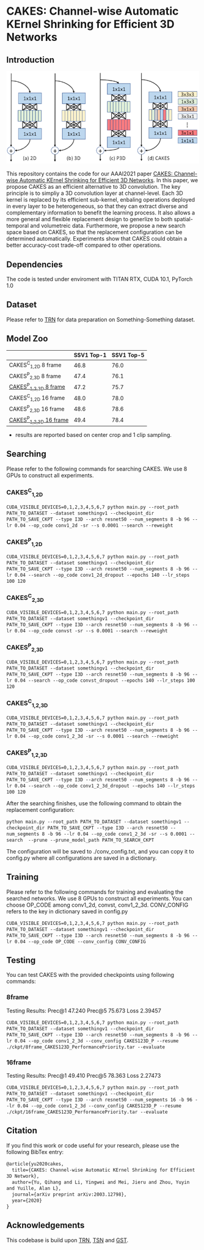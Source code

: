 # CAKES: Channel-wise Automatic KErnel Shrinking for Efficient 3D Networks

## Introduction
<div align="center">
  <img src="CAKES_Teaser.png" width="800px" />
</div>


This repository contains the code for our AAAI2021 paper [CAKES: Channel-wise Automatic KErnel Shrinking for Efficient 3D Networks](https://arxiv.org/abs/2003.12798). In this paper, we propose CAKES as an efficient alternative to 3D convolution. The key principle is to simpliy a 3D convolution layer at channel-level. Each 3D kernel is replaced by its efficient sub-kernel, enbaling operations deployed in every layer to be heterogeneous, so that they can extract diverse and complementary information to benefit the learning process. It also allows a more general and flexible replacement design to generlize to both spatial-temporal and volumetreic data. Furthermore, we propose a new search space based on CAKES, so that the replacement configuration can be determined automatically. Experiments show that CAKES could obtain a better accuracy-cost trade-off compared to other operations.


## Dependencies

The code is tested under enviroment with TITAN RTX, CUDA 10.1, PyTorch 1.0

## Dataset

Please refer to [TRN](https://github.com/zhoubolei/TRN-pytorch) for data preparation on Something-Something dataset.

## Model Zoo
  |                              | SSV1 Top-1 | SSV1 Top-5 |
  |------------------------------| -------------| -------------|
  |CAKES<sup>C</sup><sub>1,2D</sub> 8 frame       | 46.8     |  76.0    |
  |CAKES<sup>P</sup><sub>2,3D</sub> 8 frame       | 47.4     |  76.1    |
  |[CAKES<sup>P</sup><sub>1,2,3D</sub> 8 frame](https://drive.google.com/file/d/1LeBYBLnEQKyvbCuvC4u3N5QBkMho6qtH/view?usp=sharing)  | 47.2    |  75.7    |
  |CAKES<sup>C</sup><sub>1,2D</sub> 16 frame       | 48.0     |  78.0    |
  |CAKES<sup>P</sup><sub>2,3D</sub> 16 frame       | 48.6     |  78.6    |
  |[CAKES<sup>P</sup><sub>1,2,3D</sub> 16 frame](https://drive.google.com/file/d/1L62a_TQwCoFC2fK6jv5N0tbilRUupIj_/view?usp=sharing)  | 49.4    |  78.4    |
  
 * results are reported based on center crop  and 1 clip sampling. 

## Searching
Please refer to the following commands for searching CAKES. We use 8 GPUs to construct all experiments.
### CAKES<sup>C</sup><sub>1,2D</sub>
```
CUDA_VISIBLE_DEVICES=0,1,2,3,4,5,6,7 python main.py --root_path PATH_TO_DATASET --dataset somethingv1 --checkpoint_dir PATH_TO_SAVE_CKPT --type I3D --arch resnet50 --num_segments 8 -b 96 --lr 0.04 --op_code conv1_2d -sr --s 0.0001 --search --reweight
```
### CAKES<sup>P</sup><sub>1,2D</sub>
```
CUDA_VISIBLE_DEVICES=0,1,2,3,4,5,6,7 python main.py --root_path PATH_TO_DATASET --dataset somethingv1 --checkpoint_dir PATH_TO_SAVE_CKPT --type I3D --arch resnet50 --num_segments 8 -b 96 --lr 0.04 --search --op_code conv1_2d_dropout --epochs 140 --lr_steps 100 120
```
### CAKES<sup>C</sup><sub>2,3D</sub>
```
CUDA_VISIBLE_DEVICES=0,1,2,3,4,5,6,7 python main.py --root_path PATH_TO_DATASET --dataset somethingv1 --checkpoint_dir PATH_TO_SAVE_CKPT --type I3D --arch resnet50 --num_segments 8 -b 96 --lr 0.04 --op_code convst -sr --s 0.0001 --search --reweight
```
### CAKES<sup>P</sup><sub>2,3D</sub>
```
CUDA_VISIBLE_DEVICES=0,1,2,3,4,5,6,7 python main.py --root_path PATH_TO_DATASET --dataset somethingv1 --checkpoint_dir PATH_TO_SAVE_CKPT --type I3D --arch resnet50 --num_segments 8 -b 96 --lr 0.04 --search --op_code convst_dropout --epochs 140 --lr_steps 100 120
```
### CAKES<sup>C</sup><sub>1,2,3D</sub>
```
CUDA_VISIBLE_DEVICES=0,1,2,3,4,5,6,7 python main.py --root_path PATH_TO_DATASET --dataset somethingv1 --checkpoint_dir PATH_TO_SAVE_CKPT --type I3D --arch resnet50 --num_segments 8 -b 96 --lr 0.04 --op_code conv1_2_3d -sr --s 0.0001 --search --reweight
```
### CAKES<sup>P</sup><sub>1,2,3D</sub>
```
CUDA_VISIBLE_DEVICES=0,1,2,3,4,5,6,7 python main.py --root_path PATH_TO_DATASET --dataset somethingv1 --checkpoint_dir PATH_TO_SAVE_CKPT --type I3D --arch resnet50 --num_segments 8 -b 96 --lr 0.04 --search --op_code conv1_2_3d_dropout --epochs 140 --lr_steps 100 120
```

After the searching finishes, use the following command to obtain the replacement configuration:
```
python main.py --root_path PATH_TO_DATASET --dataset somethingv1 --checkpoint_dir PATH_TO_SAVE_CKPT --type I3D --arch resnet50 --num_segments 8 -b 96 --lr 0.04 --op_code conv1_2_3d -sr --s 0.0001 --search  --prune --prune_model_path PATH_TO_SEARCH_CKPT
```
The configuration will be saved to ./conv_config.txt, and you can copy it to config.py where all configurations are saved in a dictionary.

## Training
Please refer to the following commands for training and evaluating the searched networks. We use 8 GPUs to construct all experiments. You can choose OP_CODE among conv1_2d, convst, conv1_2_3d. CONV_CONFIG refers to the key in dictionary saved in config.py
```
CUDA_VISIBLE_DEVICES=0,1,2,3,4,5,6,7 python main.py --root_path PATH_TO_DATASET --dataset somethingv1 --checkpoint_dir PATH_TO_SAVE_CKPT --type I3D --arch resnet50 --num_segments 8 -b 96 --lr 0.04 --op_code OP_CODE --conv_config CONV_CONFIG
```

## Testing
You can test CAKES with the provided checkpoints using following commands:

### 8frame
Testing Results: Prec@1 47.240 Prec@5 75.673 Loss 2.39457

```
CUDA_VISIBLE_DEVICES=0,1,2,3,4,5,6,7 python main.py --root_path PATH_TO_DATASET --dataset somethingv1 --checkpoint_dir PATH_TO_SAVE_CKPT --type I3D --arch resnet50 --num_segments 8 -b 96 --lr 0.04 --op_code conv1_2_3d --conv_config CAKES123D_P --resume ./ckpt/8frame_CAKES123D_PerformancePriority.tar --evaluate
```

### 16frame
Testing Results: Prec@1 49.410 Prec@5 78.363 Loss 2.27473

```
CUDA_VISIBLE_DEVICES=0,1,2,3,4,5,6,7 python main.py --root_path PATH_TO_DATASET --dataset somethingv1 --checkpoint_dir PATH_TO_SAVE_CKPT --type I3D --arch resnet50 --num_segments 16 -b 96 --lr 0.04 --op_code conv1_2_3d --conv_config CAKES123D_P --resume ./ckpt/16frame_CAKES123D_PerformancePriority.tar --evaluate
```


## Citation
If you find this work or code useful for your research, please use the following BibTex entry:
```
@article{yu2020cakes,
  title={CAKES: Channel-wise Automatic KErnel Shrinking for Efficient 3D Network},
  author={Yu, Qihang and Li, Yingwei and Mei, Jieru and Zhou, Yuyin and Yuille, Alan L},
  journal={arXiv preprint arXiv:2003.12798},
  year={2020}
}
```

## Acknowledgements
This codebase is build upon [TRN](https://github.com/zhoubolei/TRN-pytorch), [TSN](https://github.com/yjxiong/tsn-pytorch) and [GST](https://github.com/chenxuluo/GST-video).

